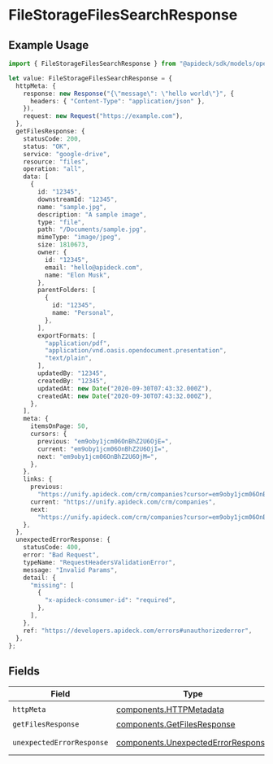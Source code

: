 # FileStorageFilesSearchResponse

## Example Usage

```typescript
import { FileStorageFilesSearchResponse } from "@apideck/sdk/models/operations";

let value: FileStorageFilesSearchResponse = {
  httpMeta: {
    response: new Response("{\"message\": \"hello world\"}", {
      headers: { "Content-Type": "application/json" },
    }),
    request: new Request("https://example.com"),
  },
  getFilesResponse: {
    statusCode: 200,
    status: "OK",
    service: "google-drive",
    resource: "files",
    operation: "all",
    data: [
      {
        id: "12345",
        downstreamId: "12345",
        name: "sample.jpg",
        description: "A sample image",
        type: "file",
        path: "/Documents/sample.jpg",
        mimeType: "image/jpeg",
        size: 1810673,
        owner: {
          id: "12345",
          email: "hello@apideck.com",
          name: "Elon Musk",
        },
        parentFolders: [
          {
            id: "12345",
            name: "Personal",
          },
        ],
        exportFormats: [
          "application/pdf",
          "application/vnd.oasis.opendocument.presentation",
          "text/plain",
        ],
        updatedBy: "12345",
        createdBy: "12345",
        updatedAt: new Date("2020-09-30T07:43:32.000Z"),
        createdAt: new Date("2020-09-30T07:43:32.000Z"),
      },
    ],
    meta: {
      itemsOnPage: 50,
      cursors: {
        previous: "em9oby1jcm06OnBhZ2U6OjE=",
        current: "em9oby1jcm06OnBhZ2U6OjI=",
        next: "em9oby1jcm06OnBhZ2U6OjM=",
      },
    },
    links: {
      previous:
        "https://unify.apideck.com/crm/companies?cursor=em9oby1jcm06OnBhZ2U6OjE%3D",
      current: "https://unify.apideck.com/crm/companies",
      next:
        "https://unify.apideck.com/crm/companies?cursor=em9oby1jcm06OnBhZ2U6OjM",
    },
  },
  unexpectedErrorResponse: {
    statusCode: 400,
    error: "Bad Request",
    typeName: "RequestHeadersValidationError",
    message: "Invalid Params",
    detail: {
      "missing": [
        {
          "x-apideck-consumer-id": "required",
        },
      ],
    },
    ref: "https://developers.apideck.com/errors#unauthorizederror",
  },
};
```

## Fields

| Field                                                                                    | Type                                                                                     | Required                                                                                 | Description                                                                              |
| ---------------------------------------------------------------------------------------- | ---------------------------------------------------------------------------------------- | ---------------------------------------------------------------------------------------- | ---------------------------------------------------------------------------------------- |
| `httpMeta`                                                                               | [components.HTTPMetadata](../../models/components/httpmetadata.md)                       | :heavy_check_mark:                                                                       | N/A                                                                                      |
| `getFilesResponse`                                                                       | [components.GetFilesResponse](../../models/components/getfilesresponse.md)               | :heavy_minus_sign:                                                                       | Files                                                                                    |
| `unexpectedErrorResponse`                                                                | [components.UnexpectedErrorResponse](../../models/components/unexpectederrorresponse.md) | :heavy_minus_sign:                                                                       | Unexpected error                                                                         |
